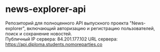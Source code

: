 # news-explorer-api
Репозиторий для полноценного API выпускного проекта "News-explorer", включающий авторизацию и регистрацию пользователей, поиск и сохранение новостей.  
Публичный IP сервера: 84.201.177.102
URL сервера: https://api.diploma.students.nomoreparties.co
